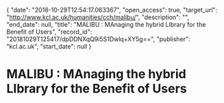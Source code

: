 {
  "date": "2018-10-29T12:54:17.063367", 
  "open_access": true, 
  "target_url": "http://www.kcl.ac.uk/humanities/cch/malibu/", 
  "description": "", 
  "end_date": null, 
  "title": "MALIBU : MAnaging the hybrid LIbrary for the Benefit of Users", 
  "record_id": "20181029T125417/dpDDNXqQ9i5S1Dwlq+XY5g==", 
  "publisher": "kcl.ac.uk", 
  "start_date": null
}

# MALIBU : MAnaging the hybrid LIbrary for the Benefit of Users


